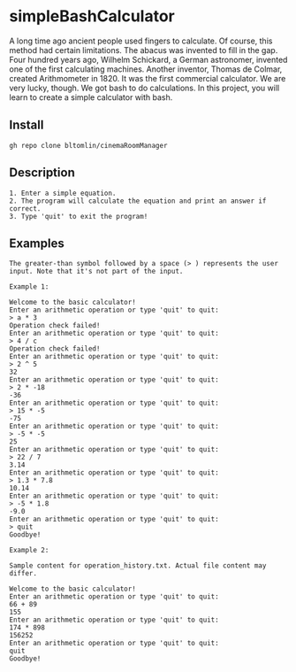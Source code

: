 # simpleBashCalculator
A long time ago ancient people used fingers to calculate. Of course, this method had certain limitations. The abacus was invented to fill in the gap. Four hundred years ago, Wilhelm Schickard, a German astronomer, invented one of the first calculating machines. Another inventor, Thomas de Colmar, created Arithmometer in 1820. It was the first commercial calculator. We are very lucky, though. We got bash to do calculations. In this project, you will learn to create a simple calculator with bash.

## Install
`gh repo clone bltomlin/cinemaRoomManager`


## Description
    1. Enter a simple equation. 
    2. The program will calculate the equation and print an answer if correct.
    3. Type 'quit' to exit the program!
    

## Examples
```
The greater-than symbol followed by a space (> ) represents the user input. Note that it's not part of the input.

Example 1:

Welcome to the basic calculator!
Enter an arithmetic operation or type 'quit' to quit:
> a * 3
Operation check failed!
Enter an arithmetic operation or type 'quit' to quit:
> 4 / c
Operation check failed!
Enter an arithmetic operation or type 'quit' to quit:
> 2 ^ 5
32
Enter an arithmetic operation or type 'quit' to quit:
> 2 * -18
-36
Enter an arithmetic operation or type 'quit' to quit:
> 15 * -5
-75
Enter an arithmetic operation or type 'quit' to quit:
> -5 * -5
25
Enter an arithmetic operation or type 'quit' to quit:
> 22 / 7
3.14
Enter an arithmetic operation or type 'quit' to quit:
> 1.3 * 7.8
10.14
Enter an arithmetic operation or type 'quit' to quit:
> -5 * 1.8
-9.0
Enter an arithmetic operation or type 'quit' to quit:
> quit
Goodbye!

Example 2:

Sample content for operation_history.txt. Actual file content may differ.

Welcome to the basic calculator!
Enter an arithmetic operation or type 'quit' to quit:
66 + 89
155
Enter an arithmetic operation or type 'quit' to quit:
174 * 898
156252
Enter an arithmetic operation or type 'quit' to quit:
quit
Goodbye!
```
